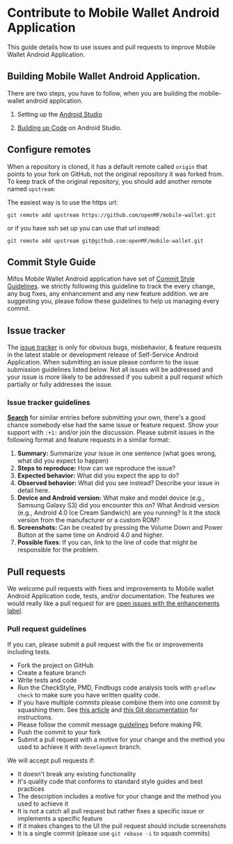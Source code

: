 # Contribute to Mobile Wallet Android Application

This guide details how to use issues and pull requests to improve Mobile Wallet Android Application.

## Building Mobile Wallet Android Application.

There are two steps, you have to follow, when you are building the mobile-wallet android application.

1. Setting up the [Android Studio](https://github.com/openMF/mobile-wallet/wiki/Android-Studio-setup)

2. [Building up Code](https://github.com/openMF/mobile-wallet/wiki/Building-the-code) on Android Studio.

## Configure remotes

When a repository is cloned, it has a default remote called `origin` that points to your fork on GitHub, not the original repository it was forked from. To keep track of the original repository, you should add another remote named `upstream`:

The easiest way is to use the https url:

`git remote add upstream https://github.com/openMF/mobile-wallet.git`

or if you have ssh set up you can use that url instead:

`git remote add upstream git@github.com:openMF/mobile-wallet.git`

## Commit Style Guide

 Mifos Mobile Wallet Android application have set of [Commit Style Guidelines](https://github.com/openMF/mobile-wallet/wiki/Commit-style-guide). we strictly following this guideline to track the every change, any bug fixes, any enhancement and any new feature addition. we are suggesting you, please follow these guidelines to help us managing every commit.

## Issue tracker

The [issue tracker](https://github.com/openMF/mobile-wallet/issues) is only for obvious bugs, misbehavior, & feature requests in the latest stable or development release of Self-Service Android Application. When submitting an issue please conform to the issue submission guidelines listed below. Not all issues will be addressed and your issue is more likely to be addressed if you submit a pull request which partially or fully addresses the issue.

### Issue tracker guidelines

**[Search](https://github.com/openMF/mobile-wallet/search?q=&ref=cmdform&type=Issues)** for similar entries before submitting your own, there's a good chance somebody else had the same issue or feature request. Show your support with `:+1:` and/or join the discussion. Please submit issues in the following format and feature requests in a similar format:

1. **Summary:** Summarize your issue in one sentence (what goes wrong, what did you expect to happen)
2. **Steps to reproduce:** How can we reproduce the issue?
3. **Expected behavior:** What did you expect the app to do?
4. **Observed behavior:** What did you see instead?  Describe your issue in detail here.
5. **Device and Android version:** What make and model device (e.g., Samsung Galaxy S3) did you encounter this on?  What Android version (e.g., Android 4.0 Ice Cream Sandwich) are you running?  Is it the stock version from the manufacturer or a custom ROM?
5. **Screenshots:** Can be created by pressing the Volume Down and Power Button at the same time on Android 4.0 and higher.
6. **Possible fixes**: If you can, link to the line of code that might be responsible for the problem.

## Pull requests

We welcome pull requests with fixes and improvements to Mobile wallet Android Application code, tests, and/or documentation. The features we would really like a pull request for are [open issues with the enhancements label](https://github.com/openMF/mobile-wallet/issues?labels=enhancement&page=1&state=open).

### Pull request guidelines

If you can, please submit a pull request with the fix or improvements including tests.

* Fork the project on GitHub 
* Create a feature branch
* Write tests and code
* Run the CheckStyle, PMD, Findbugs code analysis tools with `gradlew check` to make sure you have written quality code.
* If you have multiple commits please combine them into one commit by squashing them.  See [this article](http://eli.thegreenplace.net/2014/02/19/squashing-github-pull-requests-into-a-single-commit) and [this Git documentation](http://git-scm.com/book/en/Git-Tools-Rewriting-History#Squashing-Commits) for instructions.
* Please follow the commit message [guidelines](https://github.com/openMF/mobile-wallet/wiki/Commit-style-guide) before making PR.
* Push the commit to your fork
* Submit a pull request with a motive for your change and the method you used to achieve it with `development` branch.

We will accept pull requests if:

* It doesn't break any existing functionality
* It's quality code that conforms to standard style guides and best practices
* The description includes a motive for your change and the method you used to achieve it
* It is not a catch all pull request but rather fixes a specific issue or implements a specific feature
* If it makes changes to the UI the pull request should include screenshots
* It is a single commit (please use `git rebase -i` to squash commits)
